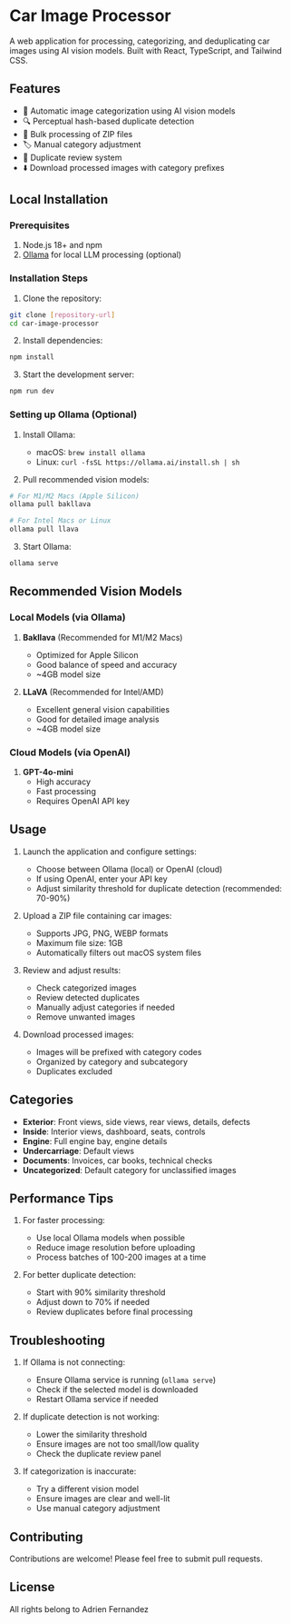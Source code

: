 # Car Image Processor

A web application for processing, categorizing, and deduplicating car images using AI vision models. Built with React, TypeScript, and Tailwind CSS.

## Features

- 🚗 Automatic image categorization using AI vision models
- 🔍 Perceptual hash-based duplicate detection
- 📁 Bulk processing of ZIP files
- 🏷️ Manual category adjustment
- 🔄 Duplicate review system
- ⬇️ Download processed images with category prefixes

## Local Installation

### Prerequisites

1. Node.js 18+ and npm
2. [Ollama](https://ollama.ai/) for local LLM processing (optional)

### Installation Steps

1. Clone the repository:

```bash
git clone [repository-url]
cd car-image-processor
```

2. Install dependencies:

```bash
npm install
```

3. Start the development server:

```bash
npm run dev
```

### Setting up Ollama (Optional)

1. Install Ollama:

   - macOS: `brew install ollama`
   - Linux: `curl -fsSL https://ollama.ai/install.sh | sh`

2. Pull recommended vision models:

```bash
# For M1/M2 Macs (Apple Silicon)
ollama pull bakllava

# For Intel Macs or Linux
ollama pull llava
```

3. Start Ollama:

```bash
ollama serve
```

## Recommended Vision Models

### Local Models (via Ollama)

1. **Bakllava** (Recommended for M1/M2 Macs)

   - Optimized for Apple Silicon
   - Good balance of speed and accuracy
   - ~4GB model size

2. **LLaVA** (Recommended for Intel/AMD)
   - Excellent general vision capabilities
   - Good for detailed image analysis
   - ~4GB model size

### Cloud Models (via OpenAI)

1. **GPT-4o-mini**
   - High accuracy
   - Fast processing
   - Requires OpenAI API key

## Usage

1. Launch the application and configure settings:

   - Choose between Ollama (local) or OpenAI (cloud)
   - If using OpenAI, enter your API key
   - Adjust similarity threshold for duplicate detection (recommended: 70-90%)

2. Upload a ZIP file containing car images:

   - Supports JPG, PNG, WEBP formats
   - Maximum file size: 1GB
   - Automatically filters out macOS system files

3. Review and adjust results:

   - Check categorized images
   - Review detected duplicates
   - Manually adjust categories if needed
   - Remove unwanted images

4. Download processed images:
   - Images will be prefixed with category codes
   - Organized by category and subcategory
   - Duplicates excluded

## Categories

- **Exterior**: Front views, side views, rear views, details, defects
- **Inside**: Interior views, dashboard, seats, controls
- **Engine**: Full engine bay, engine details
- **Undercarriage**: Default views
- **Documents**: Invoices, car books, technical checks
- **Uncategorized**: Default category for unclassified images

## Performance Tips

1. For faster processing:

   - Use local Ollama models when possible
   - Reduce image resolution before uploading
   - Process batches of 100-200 images at a time

2. For better duplicate detection:
   - Start with 90% similarity threshold
   - Adjust down to 70% if needed
   - Review duplicates before final processing

## Troubleshooting

1. If Ollama is not connecting:

   - Ensure Ollama service is running (`ollama serve`)
   - Check if the selected model is downloaded
   - Restart Ollama service if needed

2. If duplicate detection is not working:

   - Lower the similarity threshold
   - Ensure images are not too small/low quality
   - Check the duplicate review panel

3. If categorization is inaccurate:
   - Try a different vision model
   - Ensure images are clear and well-lit
   - Use manual category adjustment

## Contributing

Contributions are welcome! Please feel free to submit pull requests.

## License

All rights belong to Adrien Fernandez
